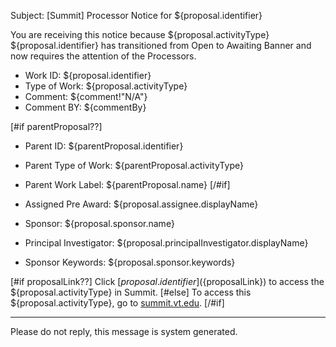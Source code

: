 Subject: [Summit] Processor Notice for ${proposal.identifier}

You are receiving this notice because ${proposal.activityType} ${proposal.identifier} has transitioned from Open to Awaiting Banner and now requires the attention of the Processors.

* Work ID: ${proposal.identifier}
* Type of Work: ${proposal.activityType}
* Comment: ${comment!"N/A"}
* Comment BY: ${commentBy}

[#if parentProposal??]
* Parent ID: ${parentProposal.identifier}
* Parent Type of Work: ${parentProposal.activityType}
* Parent Work Label: ${parentProposal.name}
[/#if]

* Assigned Pre Award: ${proposal.assignee.displayName}
* Sponsor: ${proposal.sponsor.name}
* Principal Investigator: ${proposal.principalInvestigator.displayName}
* Sponsor Keywords: ${proposal.sponsor.keywords}

[#if proposalLink??]
Click [${proposal.identifier}](${proposalLink}) to access the ${proposal.activityType} in Summit.
[#else]
To access this ${proposal.activityType}, go to [summit.vt.edu](http://summit.vt.edu).
[/#if]

------------------------------------------------------------------------
Please do not reply, this message is system generated.

